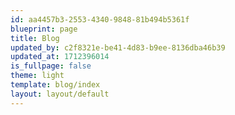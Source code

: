 ```yaml
---
id: aa4457b3-2553-4340-9848-81b494b5361f
blueprint: page
title: Blog
updated_by: c2f8321e-be41-4d83-b9ee-8136dba46b39
updated_at: 1712396014
is_fullpage: false
theme: light
template: blog/index
layout: layout/default
---
```

